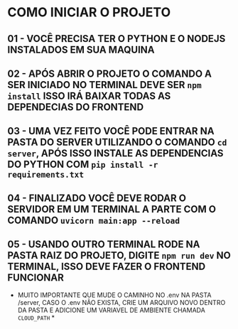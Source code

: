 # COMO INICIAR O PROJETO

## 01 - VOCÊ PRECISA TER O PYTHON E O NODEJS INSTALADOS EM SUA MAQUINA
## 02 - APÓS ABRIR O PROJETO O COMANDO A SER INICIADO NO TERMINAL DEVE SER `npm install` ISSO IRÁ BAIXAR TODAS AS DEPENDECIAS DO FRONTEND
## 03 - UMA VEZ FEITO VOCÊ PODE ENTRAR NA PASTA DO SERVER UTILIZANDO O COMANDO `cd server`, APÓS ISSO INSTALE AS DEPENDENCIAS DO PYTHON COM `pip install -r requirements.txt`
## 04 - FINALIZADO VOCÊ DEVE RODAR O SERVIDOR EM UM TERMINAL A PARTE COM O COMANDO `uvicorn main:app --reload`
## 05 - USANDO OUTRO TERMINAL RODE NA PASTA RAIZ DO PROJETO, DIGITE `npm run dev` NO TERMINAL, ISSO DEVE FAZER O FRONTEND FUNCIONAR



* MUITO IMPORTANTE QUE MUDE O CAMINHO NO .env NA PASTA /server, CASO O .env NÃO EXISTA, CRIE UM ARQUIVO NOVO DENTRO DA PASTA E ADICIONE UM VARIAVEL DE AMBIENTE CHAMADA `CLOUD_PATH` * 
